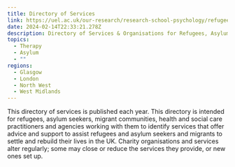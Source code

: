 ```yaml
---
title: Directory of Services
link: https://uel.ac.uk/our-research/research-school-psychology/refugee-mental-health-wellbeing-portal/resource-centre/directory-services
date: 2024-02-14T22:33:21.278Z
description: Directory of Services & Organisations for Refugees, Asylum Seekers & Migrants
topics:
  - Therapy
  - Asylum
  - ""
regions:
  - Glasgow
  - London
  - North West
  - West Midlands
---
```

T﻿his directory of services is published each year. This directory is intended for refugees, asylum seekers, migrant communities, health and social care practitioners and agencies working with them to identify services that offer advice and support to assist refugees and asylum seekers and migrants to settle and rebuild their lives in the UK. Charity organisations and services alter regularly; some may close or reduce the services they provide, or new ones set up.